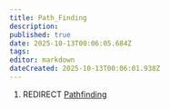 ```yaml
---
title: Path_Finding
description: 
published: true
date: 2025-10-13T00:06:05.684Z
tags: 
editor: markdown
dateCreated: 2025-10-13T00:06:01.938Z
---
```


1.  REDIRECT [Pathfinding](Pathfinding "wikilink")